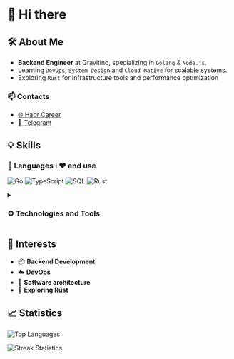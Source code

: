 # 👋 Hi there

## 🛠 About Me

- **Backend Engineer** at Gravitino, specializing in `Golang` & `Node.js`. 
- Learning `DevOps`, `System Design` and `Cloud Native` for scalable systems.
- Exploring `Rust` for infrastructure tools and performance optimization

### 📫 Contacts

- [🌐 Habr Career](https://career.habr.com/idmaksim)
- [💬 Telegram](https://t.me/idmksim)

## 💡 Skills

### 📝 Languages i ❤️ and use

![Go](https://img.shields.io/badge/Go-%2300ADD8.svg?style=for-the-badge&logo=go&logoColor=white)
![TypeScript](https://img.shields.io/badge/TypeScript-%23007ACC.svg?style=for-the-badge&logo=typescript&logoColor=white)
![SQL](https://img.shields.io/badge/SQL-blue?style=for-the-badge&logo=sql&logoColor=white)
![Rust](https://img.shields.io/badge/rust-%23000000.svg?style=for-the-badge&logo=rust&logoColor=white)

<details>
<summary><h3>⚙️ Technologies and Tools</h3></summary>

#### Backend Libs/Frameworks

![NestJS](https://img.shields.io/badge/NestJS-%23E0234E.svg?style=for-the-badge&logo=nestjs&logoColor=white)
![Fastify](https://img.shields.io/badge/fastify-%23000000.svg?style=for-the-badge&logo=fastify&logoColor=white) 

![Echo](https://img.shields.io/badge/Echo-%2300ADD8?style=for-the-badge&logo=echo&logoColor=white)
![Gin](https://img.shields.io/badge/Gin-%2300ADD8?style=for-the-badge&logo=gin&logoColor=white)

![Socket.io](https://img.shields.io/badge/Socket.io-black?style=for-the-badge&logo=socket.io&badgeColor=010101)

---

#### Databases

![Postgres](https://img.shields.io/badge/postgres-%23316192.svg?style=for-the-badge&logo=postgresql&logoColor=white)
![MongoDB](https://img.shields.io/badge/MongoDB-%234ea94b.svg?style=for-the-badge&logo=mongodb&logoColor=white)

![Redis](https://img.shields.io/badge/Redis-%23DD0031.svg?style=for-the-badge&logo=redis&logoColor=white)
![Elasticsearch](https://img.shields.io/badge/Elasticsearch-%230377CC.svg?style=for-the-badge&logo=elasticsearch&logoColor=white)

![ClickHouse](https://img.shields.io/badge/ClickHouse-FFCC01?style=for-the-badge&logo=clickhouse&logoColor=white)

---

### DevOps

![Docker](https://img.shields.io/badge/Docker-%230db7ed.svg?style=for-the-badge&logo=docker&logoColor=white)
![Kubernetes](https://img.shields.io/badge/kubernetes-%23326ce5.svg?style=for-the-badge&logo=kubernetes&logoColor=white)

![Grafana](https://img.shields.io/badge/grafana-%23F46800.svg?style=for-the-badge&logo=grafana&logoColor=white)
![Jaeger](https://img.shields.io/badge/Jaeger-%2300ADD8.svg?style=for-the-badge&logo=go&logoColor=white)
![Prometheus](https://img.shields.io/badge/Prometheus-E6522C?style=for-the-badge&logo=Prometheus&logoColor=white)

![Nginx](https://img.shields.io/badge/nginx-%23009639.svg?style=for-the-badge&logo=nginx&logoColor=white)
---

#### Platforms

![Node.js](https://img.shields.io/badge/node.js-6DA55F?style=for-the-badge&logo=node.js&logoColor=white)
![Bun](https://img.shields.io/badge/Bun-%23000000.svg?style=for-the-badge&logo=bun&logoColor=white)

---

#### ORM (and not only)

![Prisma](https://img.shields.io/badge/Prisma-3982CE?style=for-the-badge&logo=Prisma&logoColor=white)
![TypeORM](https://img.shields.io/badge/TypeORM-%23323330.svg?style=for-the-badge&logo=typeorm&logoColor=white)

![GORM](https://img.shields.io/badge/GORM-%230077CC.svg?style=for-the-badge&logo=go&logoColor=white)
![sqlx](https://img.shields.io/badge/sqlx-%230077CC.svg?style=for-the-badge&logo=sqlx&logoColor=white)

---

#### Message Brokers

![RabbitMQ](https://img.shields.io/badge/RabbitMQ-FF6600?style=for-the-badge&logo=rabbitmq&logoColor=white)
![Apache Kafka](https://img.shields.io/badge/Apache%20Kafka-000?style=for-the-badge&logo=apachekafka)
![NATS](https://img.shields.io/badge/NATS-%2315d4ba?style=for-the-badge&logo=nats)

---

#### API
![REST](https://img.shields.io/badge/REST-3467eb?style=for-the-badge&logo=rest&logoColor=white)
![gRPC](https://img.shields.io/badge/gRPC-008DE4?style=for-the-badge&logo=grpc&logoColor=white)
![Websockets](https://img.shields.io/badge/Websockets-1f425f?style=for-the-badge&logo=websockets&logoColor=white)
![GraphQL](https://img.shields.io/badge/GraphQL-E10098?style=for-the-badge&logo=graphql&logoColor=white)

---

#### Tools

![Git](https://img.shields.io/badge/Git-%23F05033.svg?style=for-the-badge&logo=git&logoColor=white)
![Postman](https://img.shields.io/badge/Postman-FF6C37?style=for-the-badge&logo=postman&logoColor=white)
![Swagger](https://img.shields.io/badge/Swagger-%23Clojure?style=for-the-badge&logo=swagger&logoColor=white)

---

#### Testing

![Testing/Testify](https://img.shields.io/badge/Testing/Testify-%2300ADD8.svg?style=for-the-badge&logo=go&logoColor=white)
![Jest](https://img.shields.io/badge/Jest-%23C21325?style=for-the-badge&logo=jest&logoColor=white)

</details>

## 🚀 Interests

- 📦 **Backend Development**
- ☁️ **DevOps**
- 🔨 **Software architecture**
- 🦀 **Exploring Rust**

## 📈 Statistics

![Top Languages](https://github-readme-stats.vercel.app/api/top-langs/?username=idmaksim&theme=dark&hide_border=false&include_all_commits=false&count_private=false&layout=compact)

![Streak Statistics](https://github-readme-streak-stats.herokuapp.com/?user=idmaksim&theme=dark&hide_border=false)
